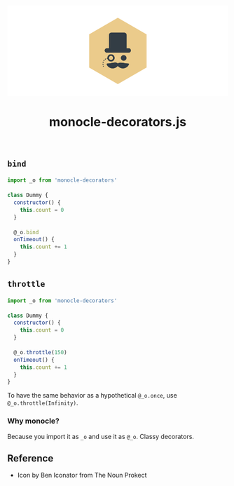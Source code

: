 <img src="./docs/icon/banner.png">

<h1 align="center">monocle-decorators.js</h1>

<br>

## `bind`

```js
import _o from 'monocle-decorators'

class Dummy {
  constructor() {
    this.count = 0
  }

  @_o.bind
  onTimeout() {
    this.count += 1
  }
}
```

## `throttle`

```js
import _o from 'monocle-decorators'

class Dummy {
  constructor() {
    this.count = 0
  }

  @_o.throttle(150)
  onTimeout() {
    this.count += 1
  }
}
```

To have the same behavior as a hypothetical `@_o.once`, use `@_o.throttle(Infinity)`.

### Why monocle?

Because you import it as `_o` and use it as `@_o`.
Classy decorators.

## Reference
- Icon by Ben Iconator from The Noun Prokect
